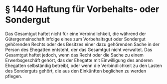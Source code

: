 # § 1440 Haftung für Vorbehalts- oder Sondergut
Das Gesamtgut haftet nicht für eine Verbindlichkeit, die während der Gütergemeinschaft infolge eines zum Vorbehaltsgut oder Sondergut gehörenden Rechts oder des Besitzes einer dazu gehörenden Sache in der Person des Ehegatten entsteht, der das Gesamtgut nicht verwaltet. Das Gesamtgut haftet jedoch, wenn das Recht oder die Sache zu einem Erwerbsgeschäft gehört, das der Ehegatte mit Einwilligung des anderen Ehegatten selbständig betreibt, oder wenn die Verbindlichkeit zu den Lasten des Sonderguts gehört, die aus den Einkünften beglichen zu werden pflegen.